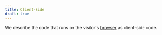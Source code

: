 ```yaml
---
title: Client-Side
draft: true
---
```


We describe the code that runs on the visitor's [browser](./browser.md) as client-side code.
